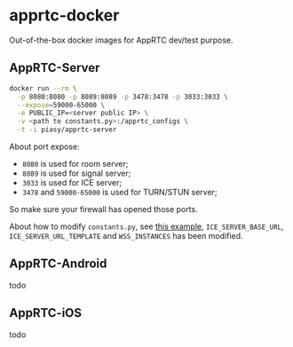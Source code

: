 # apprtc-docker

Out-of-the-box docker images for AppRTC dev/test purpose.

## AppRTC-Server

``` bash
docker run --rm \
  -p 8080:8080 -p 8089:8089 -p 3478:3478 -p 3033:3033 \
  --expose=59000-65000 \
  -e PUBLIC_IP=<server public IP> \
  -v <path to constants.py>:/apprtc_configs \
  -t -i piasy/apprtc-server
```

About port expose:

+ `8080` is used for room server;
+ `8089` is used for signal server;
+ `3033` is used for ICE server;
+ `3478` and `59000-65000` is used for TURN/STUN server;

So make sure your firewall has opened those ports.

About how to modify `constants.py`, see [this example](constants.py), `ICE_SERVER_BASE_URL`, `ICE_SERVER_URL_TEMPLATE` and `WSS_INSTANCES` has been modified.

## AppRTC-Android

todo

## AppRTC-iOS

todo
